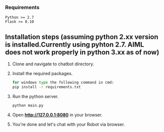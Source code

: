 
### Requirements
    Python >= 2.7
    Flask >= 0.10

## Installation steps (assuming python 2.xx version is installed.Currently using pyhton 2.7. AIML does not work properly in python 3.xx as of now)

1. Clone and navigate to chatbot directory.

2. Install the required packages.
    ```bash
    for windows type the following command in cmd:
    pip install -r requirements.txt 
    ```

3. Run the python server.
    ```bash
    python main.py
    ```
4. Open **http://127.0.0.1:8080** in your browser.

5. You're done and let's chat with your Robot via browser.


